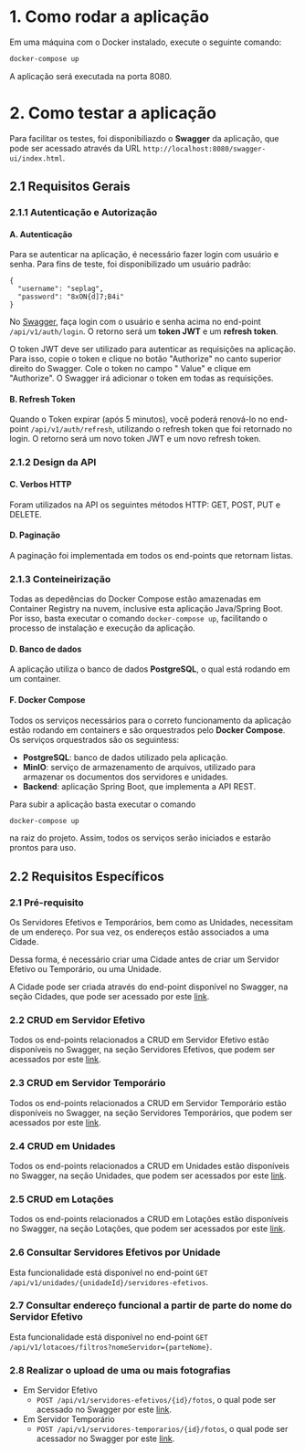 # 1. Como rodar a aplicação

Em uma máquina com o Docker instalado, execute o seguinte comando:

```bash
docker-compose up
```

A aplicação será executada na porta 8080.

# 2. Como testar a aplicação

Para facilitar os testes, foi disponibiliazdo o **Swagger** da aplicação, que pode ser acessado
através da URL `http://localhost:8080/swagger-ui/index.html`.

## 2.1 Requisitos Gerais

### 2.1.1 Autenticação e Autorização

#### A. Autenticação

Para se autenticar na aplicação, é necessário fazer login com usuário e senha. Para fins de teste,
foi disponibilizado um usuário padrão:

```
{
  "username": "seplag",
  "password": "8xON{d]7;B4i"
}
```

No [Swagger](http://localhost:8080/swagger-ui/index.html#/Autentica%C3%A7%C3%A3o), faça login com o
usuário e senha acima no end-point `/api/v1/auth/login`. O retorno será um **token JWT** e um
**refresh token**. 

O token JWT deve ser utilizado para autenticar as requisições na aplicação.
Para isso, copie o token e clique no botão "Authorize" no canto superior direito do Swagger. Cole o
token no campo " Value" e clique em "Authorize". O Swagger irá adicionar o token em todas as requisições.

#### B. Refresh Token

Quando o Token expirar (após 5 minutos), você poderá renová-lo no end-point
`/api/v1/auth/refresh`, utilizando o refresh token que foi retornado no login. O retorno será um
novo token JWT e um novo refresh token.

### 2.1.2 Design da API

#### C. Verbos HTTP

Foram utilizados na API os seguintes métodos HTTP: GET, POST, PUT e DELETE.

#### D. Paginação

A paginação foi implementada em todos os end-points que retornam listas.

### 2.1.3 Conteineirização

Todas as depedências do Docker Compose estão amazenadas em Container Registry na nuvem, inclusive
esta aplicação Java/Spring Boot. Por isso, basta executar o comando `docker-compose up`, facilitando
o processo de instalação e execução da aplicação.

#### D. Banco de dados

A aplicação utiliza o banco de dados **PostgreSQL**, o qual está rodando em um container.

#### F. Docker Compose

Todos os serviços necessários para o correto funcionamento da aplicação estão rodando em
containers e são orquestrados pelo **Docker Compose**. Os serviços orquestrados são os seguintess:

- **PostgreSQL**: banco de dados utilizado pela aplicação.
- **MinIO**: serviço de armazenamento de arquivos, utilizado para armazenar os documentos
  dos servidores e unidades.
- **Backend**: aplicação Spring Boot, que implementa a API REST.

Para subir a aplicação basta executar o comando

```bash
docker-compose up
```

na raiz do projeto. Assim, todos os serviços serão iniciados e estarão prontos para uso.

## 2.2 Requisitos Específicos

### 2.1 Pré-requisito

Os Servidores Efetivos e Temporários, bem como as Unidades, necessitam de um endereço. 
Por sua vez, os endereços estão associados a uma Cidade. 

Dessa forma, é necessário criar uma Cidade antes de criar um Servidor Efetivo ou Temporário, ou uma Unidade.

A Cidade pode ser criada através do end-point disponível no Swagger, na seção Cidades, 
que pode ser acessado por este
[link](http://localhost:8080/swagger-ui/index.html#/Cidades).

### 2.2 CRUD em Servidor Efetivo

Todos os end-points relacionados a CRUD em Servidor Efetivo estão disponíveis no Swagger, na
seção Servidores Efetivos, que podem ser acessados por este
[link](http://localhost:8080/swagger-ui/index.html#/Servidores%20Efetivos).

### 2.3 CRUD em Servidor Temporário

Todos os end-points relacionados a CRUD em Servidor Temporário estão disponíveis no Swagger, na
seção Servidores Temporários, que podem ser acessados por este
[link](http://localhost:8080/swagger-ui/index.html#/Servidores%20Tempor%C3%A1rios).

### 2.4 CRUD em Unidades

Todos os end-points relacionados a CRUD em Unidades estão disponíveis no Swagger, na seção
Unidades, que podem ser acessados por este
[link](http://localhost:8080/swagger-ui/index.html#/Unidades).

### 2.5 CRUD em Lotações

Todos os end-points relacionados a CRUD em Lotações estão disponíveis no Swagger, na seção
Lotações, que podem ser acessados por este
[link](http://localhost:8080/swagger-ui/index.html#/Lota%C3%A7%C3%A3o).

### 2.6 Consultar Servidores Efetivos por Unidade

Esta funcionalidade está disponível no end-point `GET /api/v1/unidades/{unidadeId}/servidores-efetivos`.

### 2.7 Consultar endereço funcional a partir de parte do nome do Servidor Efetivo

Esta funcionalidade está disponível no end-point `GET /api/v1/lotacoes/filtros?nomeServidor={parteNome}`.

### 2.8 Realizar o upload de uma ou mais fotografias

- Em Servidor Efetivo
  - ``POST /api/v1/servidores-efetivos/{id}/fotos``, o qual pode ser acessado no Swagger por 
    este [link](http://localhost:8080/swagger-ui/index.html#/Servidores%20Efetivos/adicionarFoto_1).
- Em Servidor Temporário
  - ``POST /api/v1/servidores-temporarios/{id}/fotos``, o qual pode ser acessador no Swagger 
    por este [link](http://localhost:8080/swagger-ui/index.html#/Servidores%20Tempor%C3%A1rios/adicionarFoto).